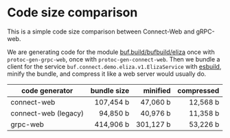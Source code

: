 # Code size comparison

This is a simple code size comparison between Connect-Web and gRPC-web.

We are generating code for the module [buf.build/bufbuild/eliza](https://buf.build/bufbuild/eliza)
once with `protoc-gen-grpc-web`, once with `protoc-gen-connect-web`. 
Then we bundle a client for the service `buf.connect.demo.eliza.v1.ElizaService` 
with [esbuild](https://esbuild.github.io/), minify the bundle, and compress 
it like a web server would usually do.

| code generator | bundle size        | minified               | compressed           |
|----------------|-------------------:|-----------------------:|---------------------:|
| connect-web    | 107,454 b | 47,060 b | 12,568 b |
| connect-web (legacy) | 94,850 b | 40,976 b | 11,358 b |
| grpc-web       | 414,906 b    | 301,127 b    | 53,226 b |
